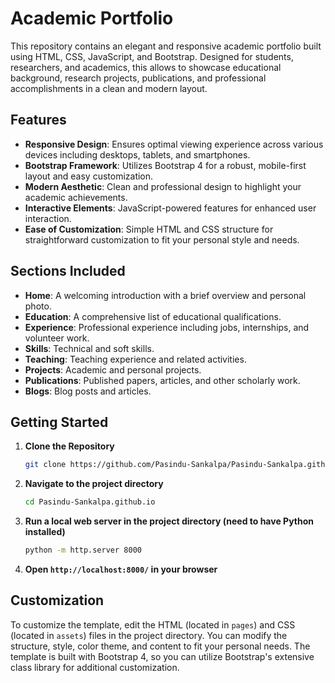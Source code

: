 # Academic Portfolio

This repository contains an elegant and responsive academic portfolio built using HTML, CSS, JavaScript, and Bootstrap. Designed for students, researchers, and academics, this allows to showcase educational background, research projects, publications, and professional accomplishments in a clean and modern layout.

## Features

- **Responsive Design**: Ensures optimal viewing experience across various devices including desktops, tablets, and smartphones.
- **Bootstrap Framework**: Utilizes Bootstrap 4 for a robust, mobile-first layout and easy customization.
- **Modern Aesthetic**: Clean and professional design to highlight your academic achievements.
- **Interactive Elements**: JavaScript-powered features for enhanced user interaction.
- **Ease of Customization**: Simple HTML and CSS structure for straightforward customization to fit your personal style and needs.

## Sections Included

- **Home**: A welcoming introduction with a brief overview and personal photo.
- **Education**: A comprehensive list of educational qualifications.
- **Experience**: Professional experience including jobs, internships, and volunteer work.
- **Skills**: Technical and soft skills.
- **Teaching**: Teaching experience and related activities.
- **Projects**: Academic and personal projects.
- **Publications**: Published papers, articles, and other scholarly work.
- **Blogs**: Blog posts and articles.

## Getting Started

1. **Clone the Repository**

   ```bash
   git clone https://github.com/Pasindu-Sankalpa/Pasindu-Sankalpa.github.io.git
   ```

2. **Navigate to the project directory**

   ```bash
   cd Pasindu-Sankalpa.github.io
   ```

3. **Run a local web server in the project directory (need to have Python installed)**

   ```bash
   python -m http.server 8000
   ```

4. **Open `http://localhost:8000/` in your browser**

## Customization

To customize the template, edit the HTML (located in `pages`) and CSS (located in `assets`) files in the project directory. You can modify the structure, style, color theme, and content to fit your personal needs. The template is built with Bootstrap 4, so you can utilize Bootstrap's extensive class library for additional customization.
